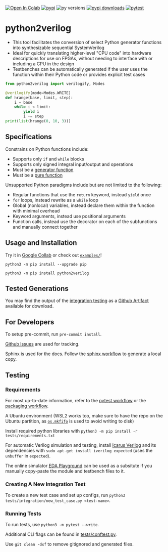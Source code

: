 [![Open In Colab](https://colab.research.google.com/assets/colab-badge.svg)](https://colab.research.google.com/github/WorldofKerry/Python2Verilog/blob/main/examples/notebook.ipynb)
[![pypi](https://img.shields.io/pypi/v/python2verilog?label=pypi%20package)](https://pypi.org/project/python2verilog/)
![py versions](https://img.shields.io/badge/dynamic/yaml?url=https%3A%2F%2Fraw.githubusercontent.com%2FWorldofKerry%2FPython2Verilog%2Fmain%2F.github%2Fworkflows%2Fpytest.yml&query=%24.jobs.full.strategy.matrix%5B%22python-version%22%5D&label=python%20versions)
[![pypi downloads](https://img.shields.io/pypi/dm/python2verilog)](https://pypi.org/project/python2verilog/)
[![pytest](https://github.com/worldofkerry/python2verilog/actions/workflows/pytest.yml/badge.svg)](https://github.com/WorldofKerry/Python2Verilog/actions/workflows/pytest.yml)

# python2verilog

- This tool facilitates the conversion of select Python generator functions into synthesizable sequential SystemVerilog
- Ideal for quickly translating higher-level "CPU code" into hardware descriptions for use on FPGAs, without needing to interface with or including a CPU in the design
- Testbenches can be automatically generated if the user uses the function within their Python code or provides explicit test cases

```python
from python2verilog import verilogify, Modes

@verilogify(mode=Modes.WRITE)
def hrange(base, limit, step):
    i = base
    while i < limit:
        yield i
        i += step
print(list(hrange(0, 10, 3)))
```

## Specifications

Constrains on Python functions include:

- Supports only `if` and `while` blocks
- Supports only signed integral input/output and operations
- Must be a [generator function](https://wiki.python.org/moin/Generators)
- Must be a [pure function](https://en.wikipedia.org/wiki/Pure_function)

Unsupported Python paradigms include but are not limited to the following:

- Regular functions that use the `return` keyword, instead `yield` once
- `for` loops, instead rewrite as a `while` loop
- Global (nonlocal) variables, instead declare them within the function with minimal overhead
- Keyword arguments, instead use positional arguments
- Function calls, instead use the decorator on each of the subfunctions and manually connect together

## Usage and Installation

Try it in [Google Collab](https://colab.research.google.com/github/WorldofKerry/Python2Verilog/blob/main/examples/decorator_advanced.ipynb) or check out [`examples/`](examples/)!

`python3 -m pip install --upgrade pip`

`python3 -m pip install python2verilog`

## Tested Generations

You may find the output of the [integration testing](tests/integration/data/) as a [Github Artifact](https://nightly.link/WorldofKerry/Python2Verilog/workflows/pytest-complete/main/tests-data.zip) available for download.

## For Developers

To setup pre-commit, run `pre-commit install`.

[Github Issues](https://github.com/WorldofKerry/Python2Verilog/issues) are used for tracking.

Sphinx is used for the docs. Follow the [sphinx workflow](.github/workflows/sphinx.yml) to generate a local copy.

## Testing

### Requirements

For most up-to-date information, refer to the [pytest workflow](.github/workflows/pytest.yml) or the [packaging workflow](.github/workflows/packaging.yml).

A Ubuntu environment (WSL2 works too, make sure to have the repo on the Ubuntu partition, as [`os.mkfifo`](https://docs.python.org/3/library/os.html#os.mkfifo) is used to avoid writing to disk)

Install required python libraries with `python3 -m pip install -r tests/requirements.txt`

For automatic Verilog simulation and testing, install [Icarus Verilog](https://github.com/steveicarus/iverilog) and its dependencies with
`sudo apt-get install iverilog expected` (uses the `unbuffer` in `expected`).

The online simulator [EDA Playground](https://edaplayground.com/) can be used as a subsitute if you manually copy-paste the module and testbench files to it.

### Creating A New Integration Test

To create a new test case and set up configs, run `python3 tests/integration/new_test_case.py <test-name>`.

### Running Tests

To run tests, use `python3 -m pytest --write`.

Additional CLI flags can be found in [tests/conftest.py](tests/conftest.py).

Use `git clean -dxf` to remove gitignored and generated files.
